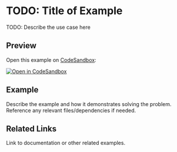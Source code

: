 # TODO: Title of Example

TODO: Describe the use case here

## Preview

Open this example on [CodeSandbox](https://codesandbox.com):

<!-- TODO: update this link to the path for your example: -->

[![Open in CodeSandbox](https://codesandbox.io/static/img/play-codesandbox.svg)](https://codesandbox.io/s/github/remix-run/examples/tree/main/template)

## Example

Describe the example and how it demonstrates solving the problem. Reference any relevant files/dependencies if needed.

## Related Links

Link to documentation or other related examples.
